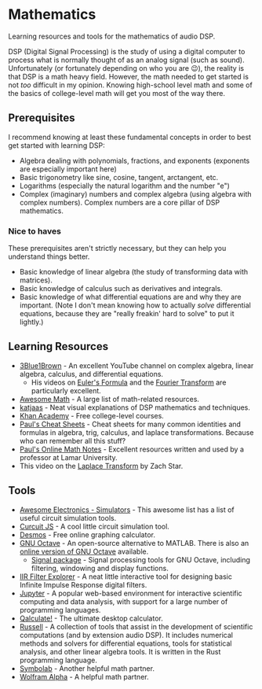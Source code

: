 # Mathematics

Learning resources and tools for the mathematics of audio DSP.

DSP (Digital Signal Processing) is the study of using a digital computer to process what is normally thought of as an analog signal (such as sound). Unfortunately (or fortunately depending on who you are 😉), the reality is that DSP is a math heavy field. However, the math needed to get started is not *too* difficult in my opinion. Knowing high-school level math and some of the basics of college-level math will get you most of the way there.

## Prerequisites

I recommend knowing at least these fundamental concepts in order to best get started with learning DSP:

- Algebra dealing with polynomials, fractions, and exponents (exponents are especially important here)
- Basic trigonometry like sine, cosine, tangent, arctangent, etc.
- Logarithms (especially the natural logarithm and the number "e")
- Complex (imaginary) numbers and complex algebra (using algebra with complex numbers). Complex numbers are a core pillar of DSP mathematics.

### Nice to haves

These prerequisites aren't strictly necessary, but they can help you understand things better.

- Basic knowledge of linear algebra (the study of transforming data with matrices).
- Basic knowledge of calculus such as derivatives and integrals.
- Basic knowledge of what differential equations are and why they are important. (Note I don't mean knowing how to actually *solve* differential equations, because they are "really freakin' hard to solve" to put it lightly.)

## Learning Resources

- [3Blue1Brown](https://www.youtube.com/channel/UCYO_jab_esuFRV4b17AJtAw) - An excellent YouTube channel on complex algebra, linear algebra, calculus, and differential equations.
  - His videos on [Euler's Formula](https://www.youtube.com/watch?v=mvmuCPvRoWQ) and the [Fourier Transform](https://www.youtube.com/watch?v=spUNpyF58BY) are particularly excellent.
- [Awesome Math](https://github.com/rossant/awesome-math) - A large list of math-related resources.
- [katjaas](http://www.katjaas.nl/home/home.html) - Neat visual explanations of DSP mathematics and techniques.
- [Khan Academy](https://www.khanacademy.org/math) - Free college-level courses.
- [Paul's Cheat Sheets](https://tutorial.math.lamar.edu/Extras/CheatSheets_Tables.aspx) - Cheat sheets for many common identities and formulas in algebra, trig, calculus, and laplace transformations. Because who can remember all this stuff?
- [Paul's Online Math Notes](https://tutorial.math.lamar.edu/) - Excellent resources written and used by a professor at Lamar University.
- This video on the [Laplace Transform](https://www.youtube.com/watch?v=n2y7n6jw5d0) by Zach Star.

## Tools

- [Awesome Electronics - Simulators](https://github.com/kitspace/awesome-electronics#analog-and-mixed-signal-circuit-simulators) - This awesome list has a list of useful circuit simulation tools.
- [Curcuit JS](https://www.falstad.com/circuit/circuitjs.html) - A cool little circuit simulation tool.
- [Desmos](https://www.desmos.com/calculator) - Free online graphing calculator.
- [GNU Octave](https://www.gnu.org/software/octave/index) - An open-source alternative to MATLAB. There is also an [online version of GNU Octave](https://octave-online.net/) available.
  - [Signal package](https://octave.sourceforge.io/signal/index.html) - Signal processing tools for GNU Octave, including filtering, windowing and display functions.
- [IIR Filter Explorer](http://jaggedplanet.com/iir/iir-explorer.asp) - A neat little interactive tool for designing basic Infinite Impulse Response digital filters.
- [Jupyter](https://jupyter.org/) - A popular web-based environment for interactive scientific computing and data analysis, with support for a large number of programming languages.
- [Qalculate!](https://qalculate.github.io/) - The ultimate desktop calculator.
- [Russell](https://github.com/cpmech/russell) - A collection of tools that assist in the development of scientific computations (and by extension audio DSP). It includes numerical methods and solvers for differential equations, tools for statistical analysis, and other linear algebra tools. It is written in the Rust programming language.
- [Symbolab](https://www.symbolab.com/) - Another helpful math partner.
- [Wolfram Alpha](https://www.wolframalpha.com/) - A helpful math partner.
